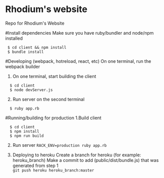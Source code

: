 # Rhodium's website
Repo for Rhodium's Website

#Install dependencies
Make sure you have ruby/bundler and node/npm installed
```
 $ cd client && npm install
 $ bundle install
```

#Developing (webpack, hotreload, react, etc)
On one terminal, run the webpack builder

1. On one terminal, start building the client
```
  $ cd client 
  $ node devServer.js
```
2. Run server on the second terminal
``` 
  $ ruby app.rb 
```


#Running/building for production
1.Build client
```
  $ cd client 
  $ npm install
  $ npm run build
```
2. Run server
``` RACK_ENV=production ruby app.rb ```

3. Deploying to heroku
Create a branch for heroku (for example: heroku_branch)
Make a commit to add (public/dist/bundle.js) that was generated from step 1  
```git push heroku heroku_branch:master```
